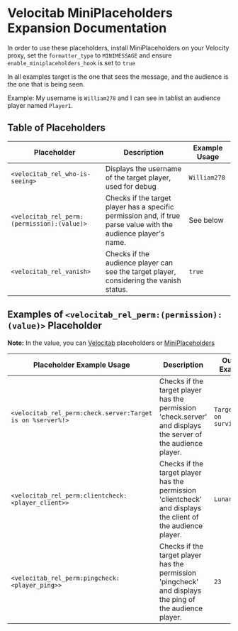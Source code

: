 # Velocitab MiniPlaceholders Expansion Documentation

In order to use these placeholders, install MiniPlaceholders on your Velocity proxy, set the `formatter_type` to `MINIMESSAGE` and ensure `enable_miniplaceholders_hook` is set to `true`

In all examples target is the one that sees the message, and the audience is the one that is being seen.

Example:
My username is `William278` and I can see in tablist an audience player named `Player1`.

## Table of Placeholders

| Placeholder                                 | Description                                                                                                     | Example Usage |
|---------------------------------------------|-----------------------------------------------------------------------------------------------------------------|---------------|
| `<velocitab_rel_who-is-seeing>`             | Displays the username of the target player, used for debug                                                      | `William278`  |
| `<velocitab_rel_perm:(permission):(value)>` | Checks if the target player has a specific permission and, if true parse value with the audience player's name. | See below     |
| `<velocitab_rel_vanish>`                    | Checks if the audience player can see the target player, considering the vanish status.                         | `true`        |

## Examples of `<velocitab_rel_perm:(permission):(value)>` Placeholder

**Note:** In the value, you can [Velocitab](Placeholders.md) placeholders or [MiniPlaceholders](https://github.com/MiniPlaceholders/MiniPlaceholders/wiki/Placeholders#proxy-expansion)

| Placeholder Example Usage                                  | Description                                                                                                   | Output Example           |
|------------------------------------------------------------|---------------------------------------------------------------------------------------------------------------|--------------------------|
| `<velocitab_rel_perm:check.server:Target is on %server%!>` | Checks if the target player has the permission 'check.server' and displays the server of the audience player. | `Target is on survival!` |
| `<velocitab_rel_perm:clientcheck:<player_client>>`         | Checks if the target player has the permission 'clientcheck' and displays the client of the audience player.  | `LunarClient`            |
| `<velocitab_rel_perm:pingcheck:<player_ping>>`             | Checks if the target player has the permission 'pingcheck' and displays the ping of the audience player.      | `23`                     |
